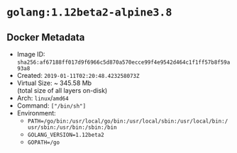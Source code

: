 # `golang:1.12beta2-alpine3.8`

## Docker Metadata

- Image ID: `sha256:af67188ff017d9f6966c5d870a570ecce99f4e9542d464c1f1ff57b8f59a93a8`
- Created: `2019-01-11T02:20:48.423258073Z`
- Virtual Size: ~ 345.58 Mb  
  (total size of all layers on-disk)
- Arch: `linux`/`amd64`
- Command: `["/bin/sh"]`
- Environment:
  - `PATH=/go/bin:/usr/local/go/bin:/usr/local/sbin:/usr/local/bin:/usr/sbin:/usr/bin:/sbin:/bin`
  - `GOLANG_VERSION=1.12beta2`
  - `GOPATH=/go`
